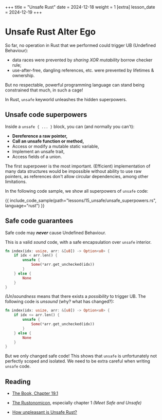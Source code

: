 +++
title = "Unsafe Rust"
date = 2024-12-18 
weight = 1
[extra]
lesson_date = 2024-12-19 
+++

# Unsafe Rust Alter Ego

So far, no operation in Rust that we performed could trigger UB (Undefined Behaviour):

- data races were prevented by _sharing XOR mutability_ borrow checker rule;
- use-after-free, dangling references, etc. were prevented by lifetimes & ownership.

But no respectable, powerful programming language can stand being constrained that much, in such a cage!

In Rust, `unsafe` keyworld unleashes the hidden superpowers.

## Unsafe code superpowers

Inside a `unsafe { ... }` block, you can (and normally you can't):

- **Dereference a raw pointer,**
- **Call an unsafe function or method,**
- Access or modify a mutable static variable,
- Implement an unsafe trait,
- Access fields of a union.

The first superpower is the most important. (Efficient) implementation of many data structures would be impossible without ability to use raw pointers, as references don't allow circular dependencies, among other limitations.

In the following code sample, we show all superpowers of `unsafe` code:

{{ include_code_sample(path="lessons/15_unsafe/unsafe_superpowers.rs", language="rust") }}

## Safe code guarantees

Safe code may **_never_** cause Undefined Behaviour.

This is a valid _sound_ code, with a safe encapsulation over `unsafe` interior.

```rust
fn index(idx: usize, arr: &[u8]) -> Option<u8> {
    if idx < arr.len() {
        unsafe {
            Some(*arr.get_unchecked(idx))
        }
    } else {
        None
    }
}
```

_(Un)soundness_ means that there exists a _possibility_ to trigger UB.
The following code is _unsound_ (why? what has changed?):

```rust
fn index(idx: usize, arr: &[u8]) -> Option<u8> {
    if idx <= arr.len() {
        unsafe {
            Some(*arr.get_unchecked(idx))
        }
    } else {
        None
    }
}
```

But we only changed safe code! This shows that `unsafe` is unfortunately not perfectly scoped and isolated. We need to be extra careful when writing `unsafe` code.

## Reading

- [The Book, Chapter 19.1](https://doc.rust-lang.org/book/ch19-01-unsafe-rust.html)

- [The Rustonomicon](https://doc.rust-lang.org/nomicon/), especially chapter 1 _(Meet Safe and Unsafe)_

- [How unpleasant is Unsafe Rust?](https://www.reddit.com/r/rust/comments/16i8lo2/how_unpleasant_is_unsafe_rust/)

